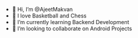 - 👋 Hi, I’m @AjeetMakvan
- 👀 I love Basketball and Chess
- 🌱 I’m currently learning Backend Development
- 💞️ I’m looking to collaborate on Android Projects

<!---
AjeetMakvan/AjeetMakvan is a ✨ special ✨ repository because its `README.md` (this file) appears on your GitHub profile.
You can click the Preview link to take a look at your changes.
--->
